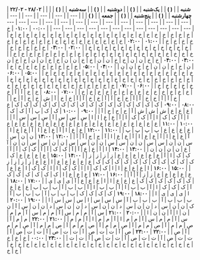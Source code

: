 | **۲۲/۰۲ - ۲۸/۰۲** |     | **شنبه** |     | **( )** |     | **یک‌شنبه** |     | **( )** |     | **دوشنبه** |     | **( )** |     | **سه‌شنبه** |     | **( )** |     | **چهارشنبه** |     | **( )** |     | **پنج‌شنبه** |     | **( )** |     | **جمعه** |     | **( )** |     |
| --- |     | --- |     | --- |     | --- |     | --- |     | --- |     | --- |     | --- |     | --- |     | --- |     | --- |     | --- |     | --- |     | --- |     | --- |     | --- | --- | --- | --- | --- | --- | --- | --- | --- | --- | --- | --- | --- | --- | --- |
| **۰۰:۰۰** | **۰۱:۰۰** | خ   | خ   | خ   | خ   | خ   | خ   | خ   | خ   | خ   | خ   | خ   | خ   | خ   | خ   | خ   | خ   | خ   | خ   | خ   | خ   | خ   | خ   | خ   | خ   | خ   | خ   | خ   | خ   |
| **۰۱:۰۰** | **۰۲:۰۰** | خ   | خ   | خ   | خ   | خ   | خ   | خ   | خ   | خ   | خ   | خ   | خ   | خ   | خ   | خ   | خ   | خ   | خ   | خ   | خ   | خ   | خ   | خ   | خ   | خ   | خ   | خ   | خ   |
| **۰۲:۰۰** | **۰۳:۰۰** | خ   | خ   | خ   | خ   | خ   | خ   | خ   | خ   | خ   | خ   | خ   | خ   | خ   | خ   | خ   | خ   | خ   | خ   | خ   | خ   | خ   | خ   | خ   | خ   | خ   | خ   | خ   | خ   |
| **۰۳:۰۰** | **۰۴:۰۰** | خ   | خ   | ن   | ن   | خ   | خ   | ن   | ن   | خ   | خ   | ن   | ن   | خ   | خ   | ن   | ن   | خ   | خ   | ن   | ن   | خ   | خ   | ن   | ن   | خ   | خ   | ن   | ن   |
| **۰۴:۰۰** | **۰۵:۰۰** | خ   | خ   | خ   | خ   | خ   | خ   | خ   | خ   | خ   | خ   | خ   | خ   | خ   | خ   | خ   | خ   | خ   | خ   | خ   | خ   | خ   | خ   | خ   | خ   | خ   | خ   | خ   | خ   |
| **۰۵:۰۰** | **۰۶:۰۰** | خ   | خ   | خ   | خ   | خ   | خ   | خ   | خ   | خ   | خ   | خ   | خ   | خ   | خ   | خ   | خ   | خ   | خ   | خ   | خ   | خ   | خ   | خ   | خ   | خ   | خ   | خ   | خ   |
| **۰۶:۰۰** | **۰۷:۰۰** | خ   | خ   | خ   | خ   | خ   | خ   | خ   | خ   | خ   | خ   | خ   | خ   | خ   | خ   | خ   | خ   | خ   | خ   | خ   | خ   | خ   | خ   | خ   | خ   | خ   | خ   | خ   | خ   |
| **۰۷:۰۰** | **۰۸:۰۰** | خ   | خ   | آ   | آ   | خ   | خ   | آ   | آ   | خ   | خ   | آ   | آ   | خ   | خ   | آ   | آ   | خ   | خ   | آ   | آ   | خ   | خ   | آ   | ش   | خ   | خ   | آ   | ح   |
| **۰۸:۰۰** | **۰۹:۰۰** | ک   | ک   | ک   | ک   | ک   | ک   | ک   | ک   | ک   | ک   | ک   | ک   | ک   | ک   | ک   | ک   | ع   | ع   | ع   | ع   | ش   | ش   | ش   | آ   | ح   | ح   | ح   | آ   |
| **۰۹:۰۰** | **۱۰:۰۰** | ک   | ک   | پ   | آ   | ک   | ک   | ا   | آ   | ک   | ک   | ا   | آ   | ک   | ک   | ا   | آ   | ع   | ع   | ا   | ا   | س   | س   | س   | آ   | س   | س   | س   | آ   |
| **۱۰:۰۰** | **۱۱:۰۰** | ع   | ع   | ع   | ع   | ع   | ع   | ع   | ع   | ع   | ع   | ع   | ع   | ع   | ع   | ع   | ع   | ع   | ع   | ع   | ع   | ع   | ع   | ع   | ع   | پ   | پ   | پ   | پ   |
| **۱۱:۰۰** | **۱۲:۰۰** | ع   | ع   | ا   | آ   | ع   | ع   | ا   | آ   | ع   | ع   | ا   | آ   | ع   | ع   | ا   | آ   | ع   | ع   | ا   | آ   | ع   | ع   | ا   | آ   | ج   | ج   | آ   | آ   |
| **۱۲:۰۰** | **۱۳:۰۰** | ن   | ن   | س   | س   | ن   | ن   | س   | س   | ن   | ن   | س   | س   | ن   | ن   | س   | س   | ن   | ن   | س   | س   | ن   | ن   | آ   | ع   | ن   | ن   | ن   | ن   |
| **۱۳:۰۰** | **۱۴:۰۰** | ا   | آ   | ع   | ع   | آ   | آ   | ک   | ک   | آ   | آ   | ک   | ک   | آ   | آ   | ک   | ک   | ا   | آ   | ع   | ع   | ع   | ع   | ع   | ع   | ز   | ز   | ز   | ز   |
| **۱۴:۰۰** | **۱۵:۰۰** | ع   | ع   | ع   | ع   | ک   | ک   | ک   | ک   | ک   | ک   | ک   | ک   | ک   | ک   | ک   | ک   | ع   | ع   | ع   | ع   | ع   | ا   | ع   | ع   | ز   | ز   | ز   | ز   |
| **۱۵:۰۰** | **۱۶:۰۰** | ا   | ع   | ع   | ع   | ا   | ا   | ک   | ک   | ا   | ا   | ک   | ک   | ا   | ا   | ک   | ک   | ا   | ع   | ع   | ع   | ع   | ع   | ع   | ع   | ز   | ز   | آ   | آ   |
| **۱۶:۰۰** | **۱۷:۰۰** | ع   | ع   | ع   | ا   | ک   | ک   | ک   | ک   | ک   | ک   | ک   | ک   | ک   | ک   | ک   | ک   | ع   | ع   | ع   | ا   | ا   | ع   | ع   | ع   | آ   | ی   | ی   | ی   |
| **۱۷:۰۰** | **۱۸:۰۰** | آ   | ک   | ک   | ک   | ا   | آ   | ب   | ب   | ا   | آ   | ب   | ب   | ا   | آ   | ب   | ب   | آ   | ب   | ب   | ب   | ع   | ع   | ع   | ا   | ی   | ی   | ی   | ا   |
| **۱۸:۰۰** | **۱۹:۰۰** | ک   | ک   | ک   | ک   | ب   | ب   | ب   | آ   | ب   | ب   | ب   | آ   | ب   | ب   | ب   | آ   | ب   | ب   | ب   | آ   | س   | س   | س   | ا   | س   | س   | س   | ا   |
| **۱۹:۰۰** | **۲۰:۰۰** | ک   | ن   | ن   | س   | د   | ن   | ن   | س   | د   | ن   | ن   | س   | د   | ن   | ن   | س   | د   | ن   | ن   | س   | آ   | ن   | ن   | ا   | آ   | ن   | ن   | ا   |
| **۲۰:۰۰** | **۲۱:۰۰** | س   | آ   | م   | م   | س   | آ   | م   | م   | س   | آ   | م   | م   | س   | آ   | م   | م   | س   | آ   | م   | م   | ا   | آ   | م   | م   | ا   | آ   | م   | م   |
| **۲۱:۰۰** | **۲۲:۰۰** | م   | م   | آ   | ص   | م   | م   | آ   | ص   | م   | م   | آ   | ص   | م   | م   | آ   | ص   | م   | م   | آ   | ص   | م   | م   | آ   | ص   | م   | م   | آ   | ص   |
| **۲۲:۰۰** | **۲۳:۰۰** | ص   | آ   | ت   | ت   | ص   | آ   | ت   | ت   | ص   | آ   | ت   | ت   | ص   | آ   | ت   | ت   | ص   | آ   | ت   | ت   | ص   | آ   | ت   | ت   | ص   | آ   | ت   | ت   |
| **۲۳:۰۰** | **۰۰:۰۰** | خ   | خ   | خ   | خ   | خ   | خ   | خ   | خ   | خ   | خ   | خ   | خ   | خ   | خ   | خ   | خ   | خ   | خ   | خ   | خ   | خ   | خ   | خ   | خ   | خ   | خ   | خ   | خ   |